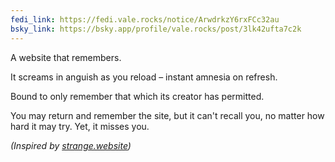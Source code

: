 ```yaml
---
fedi_link: https://fedi.vale.rocks/notice/ArwdrkzY6rxFCc32au
bsky_link: https://bsky.app/profile/vale.rocks/post/3lk42ufta7c2k
---
```


A website that remembers.

It screams in anguish as you reload – instant amnesia on refresh.

Bound to only remember that which its creator has permitted.

You may return and remember the site, but it can't recall you, no matter how hard it may try. Yet, it misses you.

_(Inspired by [strange.website](https://strange.website))_
